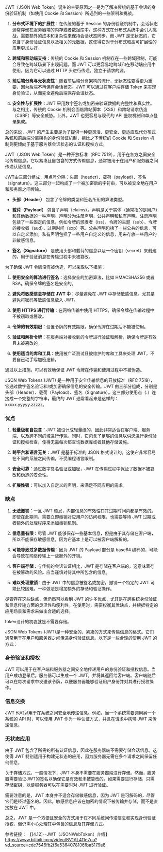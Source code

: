 JWT（JSON Web Token）诞生的主要原因之一是为了解决传统的基于会话的身份验证机制（如使用 Cookie 和 Session）所遇到的一些限制和挑战。

1.  **分布式环境下的扩展性**：在传统的基于 Session 的身份验证机制中，会话状态通常存储在服务器端的内存或者数据库中。这种方式在分布式系统中会引入挑战，需要额外的成本和复杂性来保持会话状态同步。而 JWT 是无状态的，它包含了身份验证信息以及相关的元数据，这使得它对于分布式和高可扩展性的应用更加友好。

2. **跨域和移动端支持**：传统的 Cookie 和 Session 机制存在一些跨域限制，可能会导致在跨域场景下出现问题。而 JWT 可以更容易地跨域和在移动端应用中使用，因为它可以通过 HTTP 头进行传递，独立于请求的源。

3. **前后端分离与无状态性**：随着前后端分离架构的流行，无状态性变得更为重要，因为后端不再保存会话状态。JWT 可以通过在客户端存储 Token 来实现身份验证，从而完全避免后端保存会话状态。

4. **安全性与扩展性**：JWT 采用数字签名或加密来验证数据的完整性和真实性。与之相比，传统的 Cookie 机制会面临跨站脚本（XSS）和跨站请求伪造（CSRF）等安全威胁。此外，JWT 也更容易与现代的 API 鉴权机制和单点登录集成。

总的来说，JWT 的产生主要是为了提供一种更灵活、更安全、更适应现代分布式系统和前后端分离架构的身份验证机制，相比之下传统的 Cookie 和 Session 机制则更倾向于基于服务器会话状态的认证和授权方式。


JWT（JSON Web Token）是一种开放标准（RFC 7519），用于在各方之间安全地传输信息。它以紧凑且自包含的方式传输信息，通常被用于在用户和服务器之间传递认证信息。

JWT由三部分组成，用点号分隔：头部（header）、载荷（payload）、签名（signature）。这三部分一起构成了一个被加密后的字符串，可以被安全地在用户和服务器之间传输。

- **头部（Header）** 包含了令牌的类型和签名所用的算法类型。

- **载荷（Payload）** 包含了声明（claims）。声明是关于实体（通常指的是用户）和其他数据的一种声明。声明分为注册声明、公共声明和私有声明。注册声明包括了一些固定的信息，例如令牌的颁发者（iss）、令牌的主题（sub）、令牌的接收者（aud）、过期时间（exp）等。公共声明包括了一些公共的信息，可以自定义添加。私有声明包括了一些用户自定义的信息，用来存放一些用户的非敏感信息。

- **签名（Signature）** 是使用头部和载荷的信息以及一个密钥（secret）来创建的，用于验证消息在传输过程中未被篡改。

为了确保 JWT 令牌没有被伪造，可以采取以下措施：

1. **使用安全的算法进行签名**：选择安全的加密算法，比如 HMACSHA256 或者 RSA，确保令牌的签名是安全的。

2. **避免将敏感信息存储在 JWT 中**：尽量避免在 JWT 中存储敏感信息。尤其是避免将密码等敏感信息放入 JWT。

3. **使用 HTTPS 进行传输**：在网络传输中使用 HTTPS，确保令牌在传输过程中不被窃取或篡改。

4. **令牌的有效期限**：设置令牌的有效期限，确保令牌在过期后不能被使用。

5. **验证和解析令牌**：在服务端对接收到的令牌进行验证和解析，确保令牌是有效且未被篡改的。

6. **使用适当的库和工具**：使用被广泛测试且被维护的库和工具来处理 JWT，不要自己动手写加密逻辑。

通过以上措施，可以有效地保证 JWT 令牌在传输和使用过程中不被伪造。

JSON Web Tokens (JWT) 是一种用于安全传输信息的开放标准（RFC 7519），它通过数字签名验证和/或加密确保信息的安全传输。JWT 由三部分组成，分别是头部（Header）、载荷（Payload）、签名（Signature）。这三部分使用点（.）连接成一个完整的字符串，最终的 JWT 通常看起来是这样的：xxxxx.yyyyy.zzzzz。

### 优点

1. **轻量级和自包含**：JWT 被设计成轻量级的，因此非常适合在客户端、服务端、以及跨不同的域进行传输。同时，它包含了足够的信息以供您进行身份验证和授权检查，使得无需每次都查询数据库或者其他存储设施。

2. **跨平台和语言无关**：JWT 是基于标准的 JSON 格式设计的，这使它非常容易在不同的系统之间传输，不受编程语言限制。

3. **安全可靠**：通过数字签名验证或加密，JWT 在传输过程中保证了数据不被篡改和伪造的安全性。

4. **扩展性强**：可以加入自定义的声明，来满足不同应用的需求。

### 缺点

1. **无法撤销**：一旦 JWT 颁发，内部信息的有效性在其过期时间内都是有效的。即使在此期间，需要立即撤销对应用户的访问权限，也需要等待 JWT 过期或者额外的处理程序来添加撤销机制。

2. **信息量有限**：尽管 JWT 能够保存一些基本信息，但是由于其存储在客户端，所以不能保存敏感信息，因为它基本上是可以被客户端解析的。

3. **可能导致过多数据传输**：因为 JWT 的 Payload 部分是 base64 编码的，可能会导致在网络传输上一些额外的开销。

4. **客户端存储**：与传统的会话认证相比，JWT 是存储在客户端的，这意味着存在被篡改的风险。应当谨慎对待其中所包含的信息。

5. **难以处理撤销**：由于 JWT 中的信息被签名或加密，撤销一个特定的 JWT 可能比较困难。一种做法是增加额外的存储和验证操作。

尽管存在这些缺点，但仍然可以看到 JWT 的许多优点，尤其是在跨系统身份验证和信息传输方面的灵活性和便利性。在使用时，需要权衡其优缺点，并根据特定的应用场景和需求来做出合适的选择。

token设计的初衷就是不需要存储。


JSON Web Tokens (JWT)是一种安全的、紧凑的方式来传输信息的格式。它们通常用于在用户和服务器之间传递身份验证信息。以下是一些合理的使用 JWT 的方式：

### 身份验证和授权
JWT 可以用于在客户端和服务器之间安全地传递用户的身份验证和授权信息。当用户成功登录后，服务器可以生成一个 JWT，并将其返回给客户端。客户端随后可以在每次请求中发送该令牌，以便服务器能够验证用户身份并对其进行授权操作。

### 信息交换
JWT 也可以用于在系统之间安全地传递信息。例如，当一个系统需要调用另一个系统的 API 时，可以使用 JWT 作为一种认证方式，并且在请求中携带 JWT 来传递信息。

### 无状态应用
由于 JWT 包含了所需的所有认证信息，因此在服务器端不需要存储会话信息。这使得 JWT 特别适用于构建无状态的应用，因为服务器无需在多个请求之间保留任何信息。

关于存储方式，一般情况下，JWT 本身不需要在服务器端进行存储。然而，服务器需要验证JWT的签名以确保它是有效和未被篡改的。如果需要进行存储，只需存储密钥，以便服务器可以在需要时对 JWT 进行验证。

需要注意的是，JWT 本身并不适合存储敏感信息，因为 JWT 是可解码的，尽管它们是经过签名的。因此，敏感信息应该在加密的情况下被传输并存储，而不是直接放在 JWT 中。

总之，JWT 是一个方便且安全的方式用于在不同系统间传递信息和实现身份验证授权，但仍需小心处理其中包含的信息及其存储方式。

参考链接：
【[4.12]--JWT（JSONWebToken）介绍】https://www.bilibili.com/video/BV1AL411e7ua?vd_source=cdc7546fb2f6a5364078106fba5179a8

